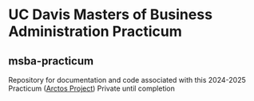 # UC Davis Masters of Business Administration Practicum
## msba-practicum

Repository for documentation and code associated with this 2024-2025 Practicum
([Arctos Project](https://arctos.database.museum/project/10004571))
Private until completion


